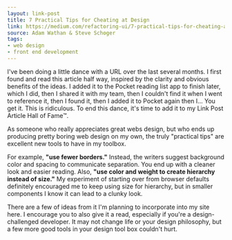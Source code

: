 ```yaml
---
layout: link-post
title: 7 Practical Tips for Cheating at Design
link: https://medium.com/refactoring-ui/7-practical-tips-for-cheating-at-design-40c736799886
source: Adam Wathan & Steve Schoger
tags:
- web design
- front end development
---
```


I've been doing a little dance with a URL over the last several months. I first found and read this article half way, inspired by the clarity and obvious benefits of the ideas. I added it to the Pocket reading list app to finish later, which I did, then I shared it with my team, then I couldn't find it when I went to reference it, then I found it, then I added it to Pocket again then I... You get it. This is ridiculous. To end this dance, it's time to add it to my Link Post Article Hall of Fame™️.

As someone who really appreciates great webs design, but who ends up producing pretty boring web design on my own, the truly "practical tips" are excellent new tools to have in my toolbox.

For example, **"use fewer borders."** Instead, the writers suggest background color and spacing to communicate separation. You end up with a cleaner look and easier reading. Also, **"use color and weight to create hierarchy instead of size."** My experiment of starting over from browser defaults definitely encouraged me to keep using size for hierarchy, but in smaller components I know it can lead to a clunky look.

There are a few of ideas from it I'm planning to incorporate into my site here. I encourage you to also give it a read, especially if you're a design-challenged developer. It may not change life or your design philosophy, but a few more good tools in your design tool box couldn't hurt.
